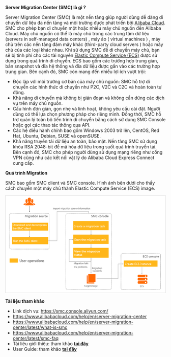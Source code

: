 **Server Migration Center (SMC) là gì ?**

Server Migration Center (SMC) là một nền tảng giúp người dùng dễ dàng di chuyển dữ liệu đa nền tảng và môi trường được phát triển bởi [Alibaba Cloud](https://vn.alibabacloud.com/). SMC cho phép bạn di chuyển một hoặc nhiều máy chủ nguồn đến Alibaba Cloud. Máy chủ nguồn có thể là máy chủ trong các trung tâm dữ liệu (servers in self-managed data centers) , máy ảo ( virtual machines ) , máy chủ trên các nền tảng đám mây khác (third-party cloud servers ) hoặc máy chủ của các loại khác nhau. Khi sử dụng SMC để di chuyển máy chủ, bạn sẽ bị tính phí cho các tài nguyên [Elastic Compute Service (ECS)](https://www.alibabacloud.com/vi/product/ecs) được sử dụng trong quá trình di chuyển. ECS bao gồm các trường hợp trung gian, bản snapshot và đĩa hệ thống và đĩa dữ liệu được gắn vào các trường hợp trung gian. Bên cạnh đó, SMC còn mang đến nhiều lợi ích vượt trội:

- Độc lập với môi trường cơ bản của máy chủ nguồn: SMC hỗ trợ di chuyển các hình thức di chuyển như P2C, V2C và C2C và hoàn toàn tự động.
- Khả năng di chuyển mà không bị gián đoạn và không cần dừng các dịch vụ trên máy chủ nguồn.
- Cấu hình đơn giản, gọn nhẹ và linh hoạt, không yêu cầu cài đặt. Người dùng có thể lựa chọn phương pháp cho riêng mình. Đồng thời, SMC hỗ trợ quản lý toàn bộ tiến trình di chuyển bằng cách sử dụng SMC Console hoặc gọi các thao tác thông qua API.
- Các hệ điều hành chính bao gồm Windows 2003 trở lên, CentOS, Red Hat, Ubuntu, Debian, SUSE và openSUSE.
- Khả năng truyền tải dữ liệu an toàn, bảo mật. Nền tảng SMC sử dụng khóa RSA 2048-bit để mã hóa dữ liệu trong suốt quá trình truyền tải. Bên cạnh đó, SMC cho phép người dùng sử dụng mạng riêng như cổng VPN cũng như các kết nối vật lý do Alibaba Cloud Express Connect cung cấp.

**Quá trình Migration**

SMC bao gồm SMC client và SMC console. Hình ảnh bên dưới cho thấy cách chuyển một máy chủ thành Elastic Compute Service (ECS) image.

![Server Migration Center (SMC) là gì ?](/Image/Server-Migration-Center-SMC-la-gi.png)

**Tài liệu tham khảo**
- Link dịch vụ: https://smc.console.aliyun.com/
- https://www.alibabacloud.com/help/en/server-migration-center
- https://www.alibabacloud.com/help/en/server-migration-center/latest/what-is-smc
- https://www.alibabacloud.com/help/en/server-migration-center/latest/smc-faq
- Tài liệu giới thiệu: tham khảo [**tại đây**](https://static-aliyun-doc.oss-cn-hangzhou.aliyuncs.com/download%2Fpdf%2F121557%2FProduct_Introduction_intl_en-US.pdf)
- User Guide: tham khảo [**tại đây**](https://static-aliyun-doc.oss-cn-hangzhou.aliyuncs.com/download%2Fpdf%2F121561%2FUser_Guide_intl_en-US.pdf)